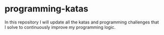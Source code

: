 # programming-katas
In this repository I will update all the katas and programming challenges that I solve to continuously improve my programming logic.
